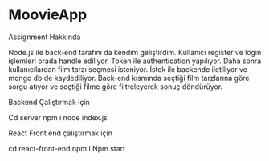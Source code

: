 # MoovieApp

Assignment Hakkında

Node.js ile back-end tarafını da kendim geliştirdim.
Kullanıcı register ve login işlemleri orada handle ediliyor. 
Token ile authentication yapılıyor. Daha sonra kullanıcılardan film tarzı seçmesi isteniyor. İstek ile backende iletiliyor ve mongo db de kaydediliyor. Back-end kısmında seçtiği film tarzlarına göre sorgu atıyor ve seçtiği filme göre filtreleyerek sonuç döndürüyor.



Backend Çalıştırmak için

Cd server
npm i
node index.js

React Front end çalıştırmak için

cd react-front-end
npm i
Npm start
